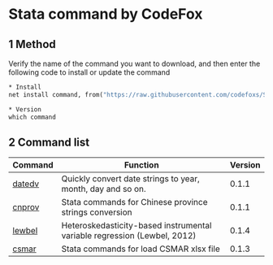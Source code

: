 # Stata command by CodeFox

## 1 Method

Verify the name of the command you want to download, and then enter the following code to install or update the command

```stata
* Install
net install command, from("https://raw.githubusercontent.com/codefoxs/Stata-personal/main/command/") replace

* Version
which command
```

## 2 Command list

| Command                                                      | Function                                                     | Version |
| ------------------------------------------------------------ | ------------------------------------------------------------ | ------- |
| [datedv](https://github.com/codefoxs/Stata-personal/tree/main/datedv) | Quickly convert date strings to year, month, day and so on.  | 0.1.1   |
| [cnprov](https://github.com/codefoxs/Stata-personal/tree/main/cnprov) | Stata commands for Chinese province strings conversion       | 0.1.1   |
| [lewbel](https://github.com/codefoxs/Stata-personal/tree/main/lewbel) | Heteroskedasticity-based instrumental variable regression (Lewbel, 2012) | 0.1.4   |
| [csmar](https://github.com/codefoxs/Stata-personal/tree/main/csmar) | Stata commands for load CSMAR xlsx file                      | 0.1.3   |

